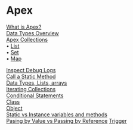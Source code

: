 # Apex

[What is Apex?](https://github.com/Klosmi/salesforce/blob/main/Apex.md#what-is-apex)      
[Data Types Overview](https://github.com/Klosmi/salesforce/blob/main/Apex.md#data-types-overview)  
[Apex Collections](https://github.com/Klosmi/salesforce/blob/main/Apex.md#apex-collections)      
  • [List](https://github.com/Klosmi/salesforce/blob/main/Apex.md#list)    
  • [Set](https://github.com/Klosmi/salesforce/blob/main/Apex.md#sets)   
  • [Map](https://github.com/Klosmi/salesforce/blob/main/Apex.md#map)    

[Inspect Debug Logs](https://github.com/Klosmi/salesforce/blob/main/Apex.md#inspect-debug-logs)     
[Call a Static Method](https://github.com/Klosmi/salesforce/blob/main/Apex.md#call-a-static-method)     
[Data Types, Lists, arrays](https://github.com/Klosmi/salesforce/blob/main/Apex.md#data-types-lists-arrays)      
[Iterating Collections](https://github.com/Klosmi/salesforce/blob/main/Apex.md#iterating-)      
[Conditional Statements](https://github.com/Klosmi/salesforce/blob/main/Apex.md#conditional-statements)     
[Class](https://github.com/Klosmi/salesforce/blob/main/Apex.md#apex-classes)    
[Object](https://github.com/Klosmi/salesforce/blob/main/Apex.md#object)    
[Static vs Instance variables and methods](https://github.com/Klosmi/salesforce/blob/main/Apex.md#methods)    
[Pasing by Value vs Passing by Reference](https://github.com/Klosmi/salesforce/blob/main/Apex.md#static-vs-instance-variables-and-methods)
[Trigger](https://github.com/Klosmi/salesforce/blob/main/Apex.md#trigger)

